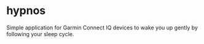 # hypnos

Simple application for Garmin Connect IQ devices to wake you up gently by following your sleep cycle.
